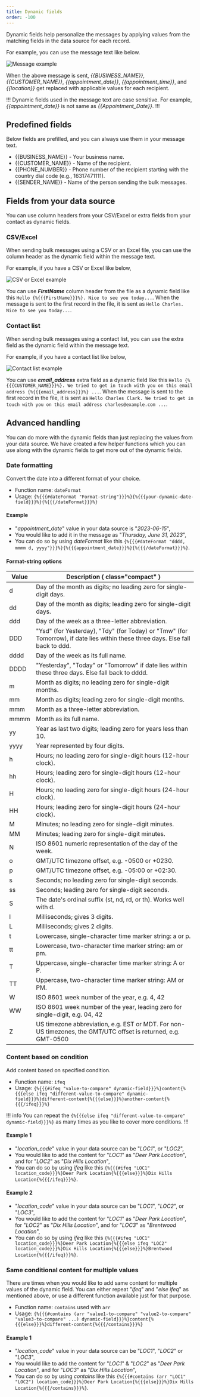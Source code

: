 ```yaml
---
title: Dynamic fields
order: -100
---
```


Dynamic fields help personalize the messages by applying values from the matching fields in the data source for each record.

For example, you can use the message text like below.

![Message example](https://github.com/sociocs/docs/assets/12301512/6f3a05fb-c385-44df-8ec9-9c723cda9ac4)

When the above message is sent, *\{\{BUSINESS_NAME\}\}*, *\{\{CUSTOMER_NAME\}\}*, *\{\{appointment_date\}\}*, *\{\{appointment_time\}\}*, and *\{\{location\}\}* get replaced with applicable values for each recipient.

!!!
Dynamic fields used in the message text are case sensitive. For example, *\{\{appointment_date\}\}* is not same as *\{\{Appointment_Date\}\}*.
!!!

## Predefined fields

Below fields are prefilled, and you can always use them in your message text.

- \{\{BUSINESS_NAME\}\} - Your business name.
- \{\{CUSTOMER_NAME\}\} - Name of the recipient.
- \{\{PHONE_NUMBER\}\} - Phone number of the recipient starting with the country dial code (e.g., 16317471111).
- \{\{SENDER_NAME\}\} - Name of the person sending the bulk messages.

## Fields from your data source

You can use column headers from your CSV/Excel or extra fields from your contact as dynamic fields.

### CSV/Excel

When sending bulk messages using a CSV or an Excel file, you can use the column header as the dynamic field within the message text.

For example, if you have a CSV or Excel like below,

![CSV or Excel example](https://github.com/sociocs/docs/assets/12301512/6da7662f-f82d-4c50-8ffb-677bcc507d1a)

You can use ***FirstName*** column header from the file as a dynamic field like this `Hello {%{{{FirstName}}}%}. Nice to see you today...`. When the message is sent to the first record in the file, it is sent as `Hello Charles. Nice to see you today...`.

### Contact list

When sending bulk messages using a contact list, you can use the extra field as the dynamic field within the message text.

For example, if you have a contact list like below,

![Contact list example](https://github.com/sociocs/docs/assets/12301512/ba6ef733-c1a0-4227-aad2-e34f4c8c29ca)

You can use ***email_address*** extra field as a dynamic field like this `Hello {%{{{CUSTOMER_NAME}}}%}. We tried to get in touch with you on this email address {%{{{email_address}}}%} ...`. When the message is sent to the first record in the file, it is sent as `Hello Charles Clark. We tried to get in touch with you on this email address charles@example.com ...`.

## Advanced handling

You can do more with the dynamic fields than just replacing the values from your data source. We have created a few helper functions which you can use along with the dynamic fields to get more out of the dynamic fields.

### Date formatting

Convert the date into a different format of your choice.

- Function name: `dateFormat`
- Usage: `{%{{{#dateFormat "Format-string"}}}%}{%{{{your-dynamic-date-field}}}%}{%{{{/dateFormat}}}%}`

#### Example

- "*appointment_date*" value in your data source is "*2023-06-15*",
- You would like to add it in the message as "*Thursday, June 31, 2023*",
- You can do so by using *dateFormat* like this `{%{{{#dateFormat "dddd, mmmm d, yyyy"}}}%}{%{{{appointment_date}}}%}{%{{{/dateFormat}}}%}`.

#### Format-string options

 **Value** | **Description** { class="compact" }
---|---
 d | Day of the month as digits; no leading zero for single-digit days.
 dd | Day of the month as digits; leading zero for single-digit days.
 ddd | Day of the week as a three-letter abbreviation.
 DDD | "Ysd" (for Yesterday), "Tdy" (for Today) or "Tmw" (for Tomorrow), if date lies within these three days. Else fall back to ddd.
 dddd | Day of the week as its full name.
 DDDD | "Yesterday", "Today" or "Tomorrow" if date lies within these three days. Else fall back to dddd.
 m | Month as digits; no leading zero for single-digit months.
 mm | Month as digits; leading zero for single-digit months.
 mmm | Month as a three-letter abbreviation.
 mmmm | Month as its full name.
 yy | Year as last two digits; leading zero for years less than 10.
 yyyy | Year represented by four digits.
 h | Hours; no leading zero for single-digit hours (12-hour clock).
 hh | Hours; leading zero for single-digit hours (12-hour clock).
 H | Hours; no leading zero for single-digit hours (24-hour clock).
 HH | Hours; leading zero for single-digit hours (24-hour clock).
 M | Minutes; no leading zero for single-digit minutes.
 MM | Minutes; leading zero for single-digit minutes.
 N | ISO 8601 numeric representation of the day of the week.
 o | GMT/UTC timezone offset, e.g. -0500 or +0230.
 p | GMT/UTC timezone offset, e.g. -05:00 or +02:30.
 s | Seconds; no leading zero for single-digit seconds.
 ss | Seconds; leading zero for single-digit seconds.
 S | The date's ordinal suffix (st, nd, rd, or th). Works well with d.
 l | Milliseconds; gives 3 digits.
 L | Milliseconds; gives 2 digits.
 t | Lowercase, single-character time marker string: a or p.
 tt | Lowercase, two-character time marker string: am or pm.
 T | Uppercase, single-character time marker string: A or P.
 TT | Uppercase, two-character time marker string: AM or PM.
 W | ISO 8601 week number of the year, e.g. 4, 42
 WW | ISO 8601 week number of the year, leading zero for single-digit, e.g. 04, 42
 Z | US timezone abbreviation, e.g. EST or MDT. For non-US timezones, the GMT/UTC offset is returned, e.g. GMT-0500

### Content based on condition

Add content based on specified condition.

- Function name: `ifeq`
- Usage: `{%{{{#ifeq "value-to-compare" dynamic-field}}}%}content{%{{{else ifeq "different-value-to-compare" dynamic-field}}}%}different-content{%{{{else}}}%}another-content{%{{{/ifeq}}}%}`

!!! info
You can repeat the `{%{{{else ifeq "different-value-to-compare" dynamic-field}}}%}` as many times as you like to cover more conditions.
!!!

#### Example 1

- "*location_code*" value in your data source can be "*LOC1*", or "*LOC2*",
- You would like to add the content for "*LOC1*" as "*Deer Park Location*", and for "*LOC2*" as "*Dix Hills Location*",
- You can do so by using *ifeq* like this `{%{{{#ifeq "LOC1" location_code}}}%}Deer Park Location{%{{{else}}}%}Dix Hills Location{%{{{/ifeq}}}%}`.

#### Example 2

- "*location_code*" value in your data source can be "*LOC1*", "*LOC2*", or "*LOC3*",
- You would like to add the content for "*LOC1*" as "*Deer Park Location*", for "*LOC2*" as "*Dix Hills Location*", and for "*LOC3*" as "*Brentwood Location*",
- You can do so by using *ifeq* like this `{%{{{#ifeq "LOC1" location_code}}}%}Deer Park Location{%{{{else ifeq "LOC2" location_code}}}%}Dix Hills Location{%{{{else}}}%}Brentwood Location{%{{{/ifeq}}}%}`.

### Same conditional content for multiple values

There are times when you would like to add same content for multiple values of the dynamic field. You can either repeat "*ifeq*" and "*else ifeq*" as mentioned above, or use a different function available just for that purpose.

- Function name: `contains` used with `arr`
- Usage: `{%{{{#contains (arr "value1-to-compare" "value2-to-compare" "value3-to-compare" ...) dynamic-field}}}%}content{%{{{else}}}%}different-content{%{{{/contains}}}%}`

#### Example 1

- "*location_code*" value in your data source can be "*LOC1*", "*LOC2*" or "*LOC3*",
- You would like to add the content for "*LOC1*" & "*LOC2*" as "*Deer Park Location*", and for "*LOC3*" as "*Dix Hills Location*",
- You can do so by using *contains* like this `{%{{{#contains (arr "LOC1" "LOC2") location_code}}}%}Deer Park Location{%{{{else}}}%}Dix Hills Location{%{{{/contains}}}%}`.
